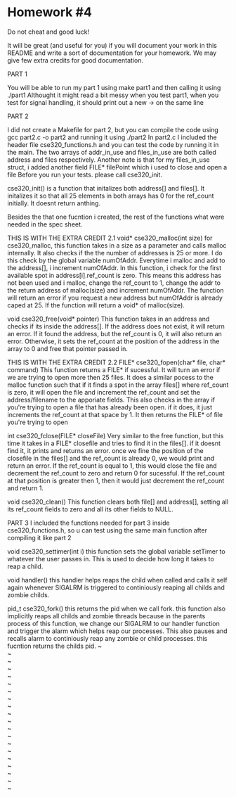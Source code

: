 # Homework #4
Do not cheat and good luck!

It will be great (and useful for you) if you will document your work in this README and write a sort of documentation for your homework. We may give few extra credits for good documentation.

PART 1

You will be able to run my part 1 using make part1 and then calling it using ./part1
Althought it might read a bit messy when you test part1, when you test for signal handling, it should print out a new -> on the same line

PART 2

I did not create a Makefile for part 2, but you can compile the code using gcc part2.c -o part2 and running it using ./part2
In part2.c I included the header file cse320_functions.h  and you can test the code by running it in the main.
The two arrays of addr_in_use and files_in_use are both called address and files respectively.
Another note is that for my files_in_use struct,  i added another field FILE* filePoint which i used to close and open a file
Before you run your tests. please call cse320_init.

cse320_init() is a function that initalizes both address[] and files[]. It initalizes it so that all 25 elements in both arrays has 0 for the ref_count initially. It doesnt return anthing.

Besides the that one fucntion i created, the rest of the functions what were needed in the spec sheet.

THIS IS WITH THE EXTRA CREDIT 2.1
void* cse320_malloc(int size)
for cse320_malloc, this function takes in a size as a parameter and calls malloc internally. It also checks if the the number of addresses is 25 or more. I do this check by the global variable numOfAddr. Everytime i malloc and add to the address[], i increment numOfAddr. In this function, i check for the first available spot in address[i].ref_count is zero. This means this address has not been used and i malloc, change the ref_count to 1, change the addr to the return address of malloc(size) and increment numOfAddr. The function will return an error if you request a new address but numOfAddr is already caped at 25. If the function will return a void* of malloc(size).

void cse320_free(void* pointer)
This function takes in an address and checks if its inside the address[]. If the address does not exist, it will return an error. If it found the address, but the ref_count is 0, it will also return an error. Otherwise, it sets the ref_count at the position of the address in the array to 0 and free that pointer passed in. 

THIS IS WITH THE EXTRA CREDIT 2.2
FILE* cse320_fopen(char* file, char* command)
This function returns a FILE* if sucessful. It will turn an error if we are trying to open more then 25 files. It does a similar pocess to the malloc function such that if it finds a spot in the array files[] where ref_count is zero, it will open the file and increment the ref_count and set the address/filename to the apporiate fields. This also checks in the array if you're trying to open a file that has already been open. if it does, it just increments the ref_count at that space by 1. It then returns the FILE* of file you're trying to open

int cse320_fclose(FILE* closeFile)
Very similar to the free function, but this time it takes in a FILE* closefile and tries to find it in the files[]. if it doesnt find it, it prints and returns an error. once we fine the position of the closefile in the files[] and the ref_count is already 0, we would print and return an error. If the ref_count is equal to 1, this would close the file and decrement the ref_count to zero and return 0 for sucessful. If the ref_count at that position is greater then 1, then it would just decrement the ref_count and return 1.

void cse320_clean()
This function clears both file[] and address[], setting all its ref_count fields to zero and all its other fields to NULL. 


PART 3
I included the functions needed for part 3 inside cse320_functions.h, so u can test using the same main function after compiling it like part 2

void cse320_settimer(int i)
this function sets the global variable setTimer to whatever the user passes in. This is used to decide how long it takes to reap a child.

void handler()
this handler helps reaps the child when called and calls it self again whenever SIGALRM is triggered to continiously reaping all childs and zombie childs.

pid_t cse320_fork()
this returns the pid when we call fork. this function also implicitly reaps all childs and zombie threads because in the parents process of this function, we change our SIGALRM to our handler function and trigger the alarm which helps reap our processes. This also pauses and recalls alarm  to continiously reap any zombie or child processes. this fucntion returns the childs pid.
~                                                                                                                                       
~                                                                                                                                       
~                                                                                                                                       
~                                                                                                                                       
~                                                                                                                                       
~                                                                                                                                       
~                                                                                                                                       
~                                                                                                                                       
~                                                                                                                                       
~                                                                                                                                       
~                                                                                                                                       
~                                                                                                                                       
~                                                                                                                                       
~                                                                                                                                       
~                                                                                                                                       
~                                                                                                                                       
~                                                                                                                                       
~                                                                                                                                       
~                                                                                                                                       
~                            
